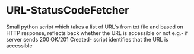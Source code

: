 # URL-StatusCodeFetcher
Small python script which takes a list of URL's from txt file and based on HTTP response, reflects back whether the URL is accessible or not e.g.- if server sends 200 OK/201 Created- script identifies that the URL is accessible
